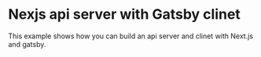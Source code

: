 # Nexjs api server with Gatsby clinet

This example shows how you can build an api server and clinet with Next.js and gatsby.


